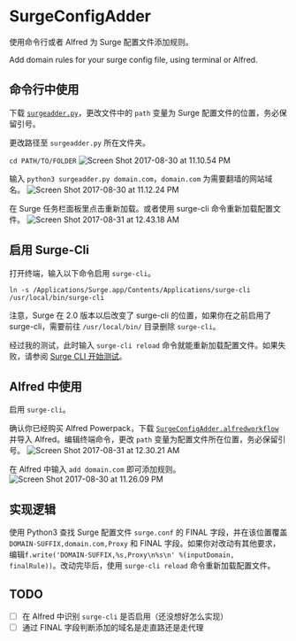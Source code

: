 # SurgeConfigAdder
使用命令行或者 Alfred 为 Surge 配置文件添加规则。

Add domain rules for your surge config file, using terminal or Alfred.

## 命令行中使用
下载 [`surgeadder.py`](https://raw.githubusercontent.com/iewaij/SurgeConfigAdder/master/surgeradder.py)，更改文件中的 `path` 变量为 Surge 配置文件的位置，务必保留引号。

更改路径至 `surgeadder.py` 所在文件夹。

```cd PATH/TO/FOLDER```
![Screen Shot 2017-08-30 at 11.10.54 PM](https://i.loli.net/2017/08/30/59a6d63979a5e.png)

输入 `python3 surgeadder.py domain.com`，`domain.com` 为需要翻墙的网站域名。
![Screen Shot 2017-08-30 at 11.12.24 PM](https://i.loli.net/2017/08/30/59a6d69e94bb4.png)

在 Surge 任务栏面板里点击重新加载。或者使用 surge-cli 命令重新加载配置文件。
![Screen Shot 2017-08-31 at 12.43.18 AM](https://i.loli.net/2017/08/31/59a6eb33cb7b6.png)


## 启用 Surge-Cli

打开终端，输入以下命令启用 `surge-cli`。

```ln -s /Applications/Surge.app/Contents/Applications/surge-cli /usr/local/bin/surge-cli```

注意，Surge 在 2.0 版本以后改变了 surge-cli 的位置，如果你在之前启用了 surge-cli，需要前往 `/usr/local/bin/` 目录删除 `surge-cli`。

经过我的测试，此时输入 `surge-cli reload` 命令就能重新加载配置文件。如果失败，请参阅 [Surge CLI 开始测试](https://medium.com/@Blankwonder/surge-cli-开始测试-70bef9fd7169)。

## Alfred 中使用
启用 `surge-cli`。

确认你已经购买 Alfred Powerpack，下载 [`SurgeConfigAdder.alfredworkflow`](https://github.com/iewaij/SurgeConfigAdder/blob/master/SurgeConfigAdder.alfredworkflow?raw=true) 并导入 Alfred。编辑终端命令，更改 `path` 变量为配置文件所在位置，务必保留引号。
![Screen Shot 2017-08-31 at 12.30.21 AM](https://i.loli.net/2017/08/31/59a6e8267378f.png)

在 Alfred 中输入 `add domain.com` 即可添加规则。
![Screen Shot 2017-08-30 at 11.26.09 PM](https://i.loli.net/2017/08/30/59a6d92b0008d.png)

## 实现逻辑
使用 Python3 查找 Surge 配置文件 `surge.conf` 的 FINAL 字段，并在该位置覆盖 `DOMAIN-SUFFIX,domain.com,Proxy` 和 FINAL 字段。如果你对改动有其他要求，编辑`f.write('DOMAIN-SUFFIX,%s,Proxy\n%s\n' %(inputDomain, finalRule))`。改动完毕后，使用 `surge-cli reload` 命令重新加载配置文件。

## TODO
- [ ] 在 Alfred 中识别 `surge-cli` 是否启用（还没想好怎么实现）
- [ ] 通过 FINAL 字段判断添加的域名是走直路还是走代理

